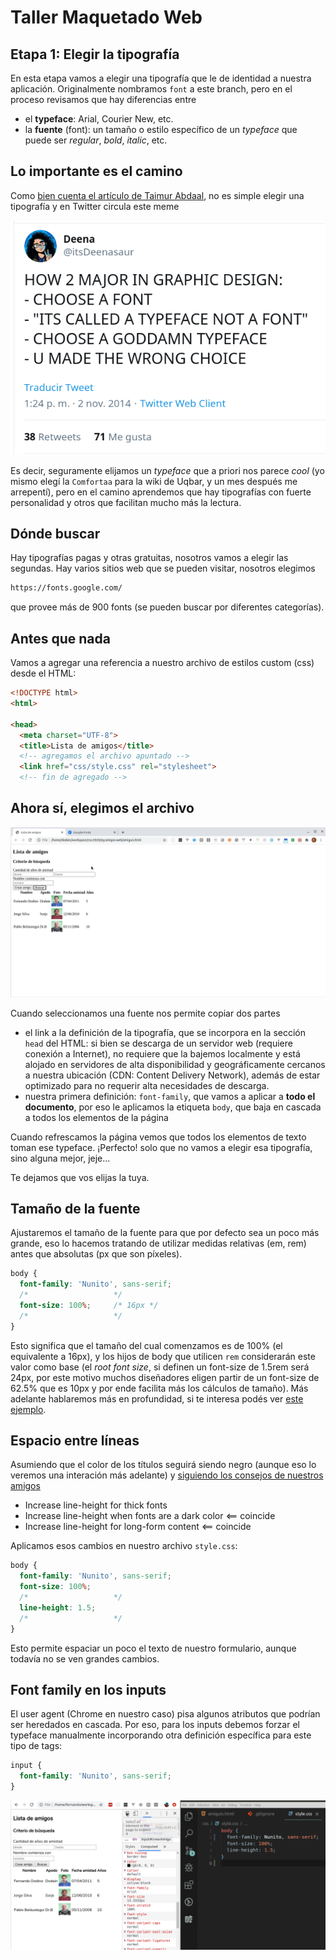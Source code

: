 # Taller Maquetado Web

## Etapa 1: Elegir la tipografía

En esta etapa vamos a elegir una tipografía que le de identidad a nuestra aplicación. Originalmente nombramos `font` a este branch, pero en el proceso revisamos que hay diferencias entre

- el **typeface**: Arial, Courier New, etc.
- la **fuente** (font): un tamaño o estilo específico de un _typeface_ que puede ser _regular_, _bold_, _italic_, etc.

## Lo importante es el camino

Como [bien cuenta el artículo de Taimur Abdaal](https://css-tricks.com/typography-for-developers/), no es simple elegir una tipografía y en Twitter circula este meme

![tweet](extra/tweet.png)

Es decir, seguramente elijamos un _typeface_ que a priori nos parece _cool_ (yo mismo elegí la `Comfortaa` para la wiki de Uqbar, y un mes después me arrepentí), pero en el camino aprendemos que hay tipografías con fuerte personalidad y otros que facilitan mucho más la lectura.

## Dónde buscar

Hay tipografías pagas y otras gratuitas, nosotros vamos a elegir las segundas. Hay varios sitios web que se pueden visitar, nosotros elegimos

```html
https://fonts.google.com/
```

que provee más de 900 fonts (se pueden buscar por diferentes categorías).

## Antes que nada

Vamos a agregar una referencia a nuestro archivo de estilos custom (css) desde el HTML:

```html
<!DOCTYPE html>
<html>

<head>
  <meta charset="UTF-8">
  <title>Lista de amigos</title>
  <!-- agregamos el archivo apuntado -->
  <link href="css/style.css" rel="stylesheet">
  <!-- fin de agregado -->
```

## Ahora sí, elegimos el archivo

![choosingTypeface](extra/selectingTypeface.gif)

Cuando seleccionamos una fuente nos permite copiar dos partes

- el link a la definición de la tipografía, que se incorpora en la sección `head` del HTML: si bien se descarga de un servidor web (requiere conexión a Internet), no requiere que la bajemos localmente y está alojado en servidores de alta disponibilidad y geográficamente cercanos a nuestra ubicación (CDN: Content Delivery Network), además de estar optimizado para no requerir alta necesidades de descarga.
- nuestra primera definición: `font-family`, que vamos a aplicar a **todo el documento**, por eso le aplicamos la etiqueta `body`, que baja en cascada a todos los elementos de la página

Cuando refrescamos la página vemos que todos los elementos de texto toman ese typeface. ¡Perfecto! solo que no vamos a elegir esa tipografía, sino alguna mejor, jeje...

Te dejamos que vos elijas la tuya.

## Tamaño de la fuente

Ajustaremos el tamaño de la fuente para que por defecto sea un poco más grande, eso lo hacemos tratando de utilizar medidas relativas (em, rem) antes que absolutas (px que son píxeles).

```css
body {
  font-family: 'Nunito', sans-serif;
  /*                   */
  font-size: 100%;     /* 16px */
  /*                   */
}
```

Esto significa que el tamaño del cual comenzamos es de 100% (el equivalente a 16px), y los hijos de body que utilicen `rem` considerarán este valor como base (el _root font size_, si definen un font-size de 1.5rem será 24px, por este motivo muchos diseñadores eligen partir de un font-size de 62.5% que es 10px y por ende facilita más los cálculos de tamaño). Más adelante hablaremos más en profundidad, si te interesa podés ver [este ejemplo](https://github.com/uqbar-project/css-04-medidas-espaciales).

## Espacio entre líneas

Asumiendo que el color de los títulos seguirá siendo negro (aunque eso lo veremos una interación más adelante) y [siguiendo los consejos de nuestros amigos](https://css-tricks.com/typography-for-developers/)

- Increase line-height for thick fonts
- Increase line-height when fonts are a dark color  <== coincide
- Increase line-height for long-form content        <== coincide

Aplicamos esos cambios en nuestro archivo `style.css`:

```css
body {
  font-family: 'Nunito', sans-serif;
  font-size: 100%;
  /*                   */
  line-height: 1.5;
  /*                   */
}
```

Esto permite espaciar un poco el texto de nuestro formulario, aunque todavía no se ven grandes cambios.

## Font family en los inputs

El user agent (Chrome en nuestro caso) pisa algunos atributos que podrían ser heredados en cascada. Por eso, para los inputs debemos forzar el typeface manualmente incorporando otra definición específica para este tipo de tags:

```css
input {
  font-family: 'Nunito', sans-serif;
}
```

![settingTypefaceInput](extra/settingTypefaceToInput.gif)
